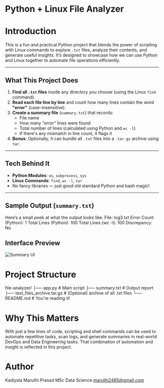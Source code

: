 #  Python + Linux File Analyzer

#   Introduction

This is a fun and practical Python project that blends the power of scripting with Linux commands to explore `.txt` files, analyze their contents, and generate useful insights. It’s designed to showcase how we can use Python and Linux together to automate file operations efficiently.

---

##  What This Project Does

1. **Find all `.txt` files** inside any directory you choose (using the Linux `find` command).
2. **Read each file line by line** and count how many lines contain the word **"error"** (case-insensitive).
3. **Create a summary file** (`summary.txt`) that records:
   - File name
   - How many "error" lines were found
   - Total number of lines (calculated using Python and `wc -l`)
   - If there's any mismatch in line count, it flags it
4. **Bonus**: Optionally, it can bundle all `.txt` files into a `.tar.gz` archive using `tar`.

---

## Tech Behind It

- **Python Modules**: `os`, `subprocess`, `sys`
- **Linux Commands**: `find`, `wc -l`, `tar`
- No fancy libraries — just good old standard Python and bash magic!

---

## Sample Output (`summary.txt`)

Here’s a small peek at what the output looks like:
File: log3.txt
Error Count (Python): 1
Total Lines (Python): 100
Total Lines (wc -l): 100
Discrepancy: No
##  Interface Preview
![Summary UI](Downloads/Sampleoutput.png)
# Project Structure
file-analyzer/
├── app.py             # Main script
├── summary.txt        # Output report
├── text_files_archive.tar.gz  # (Optional) archive of all .txt files
└── README.md          # You're reading it!


# Why This Matters
With just a few lines of code, scripting and shell commands can be used to automate repetitive tasks, scan logs, and generate summaries in real-world DevOps and Data Engineering tasks. That combination of automation and insight is reflected in this project.

# Author
Kadiyala Maruthi Prasad
MSc Data Science 
maruthi2485@gmail.com
